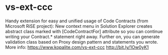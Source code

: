 # vs-ext-ccc
Handy extension for easy and unified usage of Code Contracts (from Microsoft RiSE project): New context menu in Solution Explorer creates abstract class marked with [CodeContractFor] attribute so you can continue writing your Contract.* statement right away. Further on, you can generate validation class based on Proxy design pattern and statements you wrote. More info: https://www.kopalite.com/vs-ext-ccc http://bit.ly/1Ow0yK1
